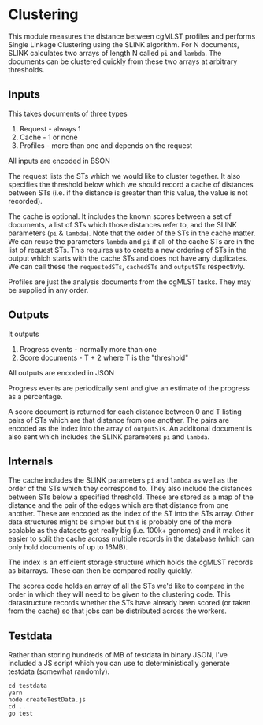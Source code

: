 # Clustering

This module measures the distance between cgMLST profiles and performs Single Linkage Clustering
using the SLINK algorithm.  For N documents, SLINK calculates two arrays of length N called `pi` 
and `lambda`.  The documents can be clustered quickly from these two arrays at arbitrary thresholds.

## Inputs

This takes documents of three types
1. Request - always 1
2. Cache - 1 or none
3. Profiles - more than one and depends on the request

All inputs are encoded in BSON

The request lists the STs which we would like to cluster together.  It also specifies the threshold
below which we should record a cache of distances between STs (i.e. if the distance is greater than
this value, the value is not recorded).

The cache is optional.  It includes the known scores between a set of documents, a list of STs which
those distances refer to, and the SLINK parameters (`pi` & `lambda`).  Note that the order of the STs in
the cache matter.  We can reuse the parameters `lambda` and `pi` if all of the cache STs are in the list
of request STs.  This requires us to create a new ordering of STs in the output which starts with the
cache STs and does not have any duplicates.  We can call these the `requestedSTs`, `cachedSTs` and 
`outputSTs` respectivly.

Profiles are just the analysis documents from the cgMLST tasks.  They may be supplied in any order.

## Outputs

It outputs
1. Progress events - normally more than one
2. Score documents - T + 2 where T is the "threshold"

All outputs are encoded in JSON 

Progress events are periodically sent and give an estimate of the progress as a percentage.

A score document is returned for each distance between 0 and T listing pairs of STs which are that 
distance from one another.  The pairs are encoded as the index into the array of `outputSTs`.  An 
additonal document is also sent which includes the SLINK parameters `pi` and `lambda`.

## Internals

The cache includes the SLINK parameters `pi` and `lambda` as well as the order of the STs which
they correspond to.  They also include the distances between STs below a specified threshold.
These are stored as a map of the distance and the pair of the edges which are that distance from
one another.  These are encoded as the index of the ST into the STs array.  Other data structures
might be simpler but this is probably one of the more scalable as the datasets get really big 
(i.e. 100k+ genomes) and it makes it easier to split the cache across multiple records in the
database (which can only hold documents of up to 16MB).

The index is an efficient storage structure which holds the cgMLST records as bitarrays.  These
can then be compared really quickly.

The scores code holds an array of all the STs we'd like to compare in the order in which they
will need to be given to the clustering code.  This datastructure records whether the STs have
already been scored (or taken from the cache) so that jobs can be distributed across the workers.

## Testdata

Rather than storing hundreds of MB of testdata in binary JSON, I've included a JS script which
you can use to deterministically generate testdata (somewhat randomly).

```
cd testdata
yarn
node createTestData.js
cd ..
go test
```